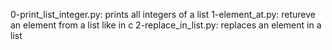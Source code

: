 0-print_list_integer.py: prints all integers of a list
1-element_at.py: retureve an element from a list like in c
2-replace_in_list.py: replaces an element in a list
